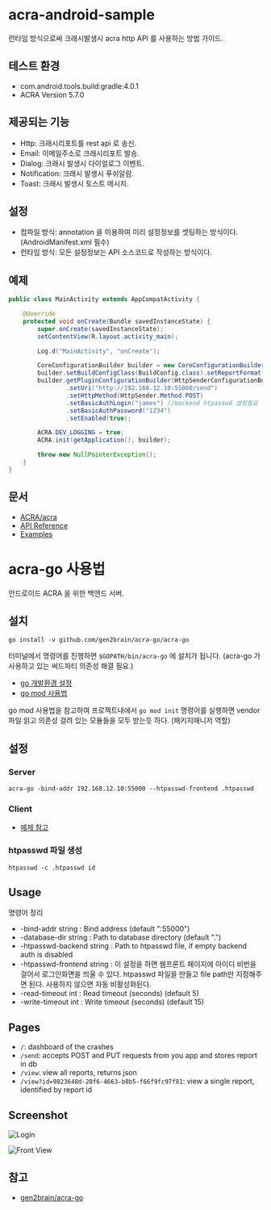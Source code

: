 # acra-android-sample

런타임 방식으로써 크래시발생시 acra http API 를 사용하는 방법 가이드.

## 테스트 환경

* com.android.tools.build:gradle:4.0.1
* ACRA Version 5.7.0

## 제공되는 기능

* Http: 크래시리포트를 rest api 로 송신.
* Email: 이메일주소로 크래시리포트 발송.
* Dialog: 크래시 발생시 다이얼로그 이벤트.
* Notification: 크래시 발생시 푸쉬알람.
* Toast: 크래시 발생시 토스트 메시지.

## 설정

* 컴파일 방식: annotation 을 이용하여 미리 설정정보를 셋팅하는 방식이다.(AndroidManifest.xml 필수)
* 런타임 방식: 모든 설정정보는 API 소스코드로 작성하는 방식이다.

## 예제

```java
public class MainActivity extends AppCompatActivity {

    @Override
    protected void onCreate(Bundle savedInstanceState) {
        super.onCreate(savedInstanceState);
        setContentView(R.layout.activity_main);

        Log.d("MainActivity", "onCreate");

        CoreConfigurationBuilder builder = new CoreConfigurationBuilder(this);
        builder.setBuildConfigClass(BuildConfig.class).setReportFormat(StringFormat.JSON);
        builder.getPluginConfigurationBuilder(HttpSenderConfigurationBuilder.class)
                .setUri("http://192.168.12.10:55000/send")
                .setHttpMethod(HttpSender.Method.POST)
                .setBasicAuthLogin("james") //backend htpasswd 설정필요
                .setBasicAuthPassword("1234")
                .setEnabled(true);

        ACRA.DEV_LOGGING = true;
        ACRA.init(getApplication(), builder);

        throw new NullPointerException();
    }
}
```

## 문서

* [ACRA/acra](https://github.com/ACRA/acra)
* [API Reference](https://github.com/ACRA/acra/wiki)
* [Examples](https://github.com/ACRA/acra/wiki/Examples)

# acra-go 사용법

안드로이드 ACRA 을 위한 백엔드 서버.

## 설치

```
go install -v github.com/gen2brain/acra-go/acra-go
```

터미널에서 명령어를 진행하면 `$GOPATH/bin/acra-go` 에 설치가 됩니다.
(acra-go 가 사용하고 있는 써드파티 의존성 해결 필요.)

* [go 개발환경 설정](https://github.com/jameschun7/document/blob/main/golang/golang-develop-env.md)
* [go mod 사용법](https://github.com/jameschun7/document/blob/main/golang/golang-develop-env.md)

go mod 사용법을 참고하여 프로젝트내에서 `go mod init` 명령어를 실행하면 vendor 파일 읽고 의존성 걸려 있는 모듈들을 모두 받는듯 하다. (패키지매니저 역할)

## 설정

### Server

```
acra-go -bind-addr 192.168.12.10:55000 --htpasswd-frontend .htpasswd
```

### Client

* [예제 참고](#예제)

### htpasswd 파일 생성
```
htpasswd -c .htpasswd id
```

## Usage
명령어 정리
* -bind-addr string : Bind address (default ":55000")
* -database-dir string : Path to database directory (default ".")
* -htpasswd-backend string : Path to htpasswd file, if empty backend auth is disabled
* -htpasswd-frontend string : 이 설정을 하면 웹프론트 페이지에 아이디 비번을 걸어서 로그인화면을 띄울 수 있다. htpasswd 파일을 만들고 file path만 지정해주면 된다. 사용하지 않으면 자동 비활성화된다.
* -read-timeout int : Read timeout (seconds) (default 5)
* -write-timeout int : Write timeout (seconds) (default 15)

## Pages

* `/`: dashboard of the crashes
* `/send`: accepts POST and PUT requests from you app and stores report in db
* `/view`: view all reports, returns json
* `/view?id=9823648d-20f6-4663-b8b5-f66f9fc97f81`: view a single report, identified by report id

## Screenshot

![Login](https://user-images.githubusercontent.com/20632507/115683507-7bf26280-a391-11eb-96c1-160db3df183d.gif)

![Front View](https://user-images.githubusercontent.com/20632507/115683529-844a9d80-a391-11eb-94b5-0fa76288eccf.gif)

## 참고
* [gen2brain/acra-go](https://github.com/gen2brain/acra-go)